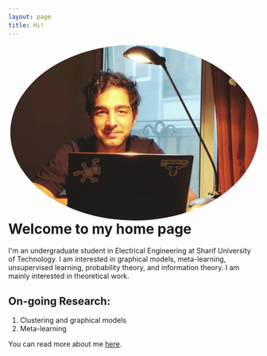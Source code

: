 ```yaml
---
layout: page
title: Hi!
---
```

 <a href="url"><img align="right" src="https://github.com/Magronox/Magronox.github.io/blob/master/images/A259.png?raw=true" height="auto" width="500" style="border-radius:50%"></a>

 Welcome to my home page
=============

I'm an undergraduate student in Electrical Engineering at Sharif University of Technology.
I am interested in graphical models, meta-learning, unsupervised learning, probability theory, and information theory.
I am mainly interested in theoretical work. 

  <h2>On-going Research:</h2>
  
  1. Clustering and graphical models
  2. Meta-learning


  
You can read more about me [here](http://magronox.github.io/about).

